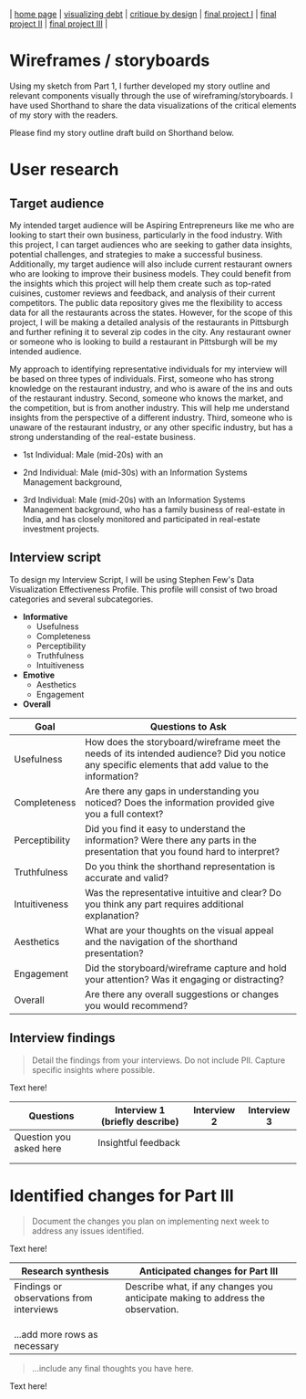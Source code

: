 | [home page](https://cmustudent.github.io/tswd-portfolio-templates/) | [visualizing debt](visualizing-government-debt) | [critique by design](critique-by-design) | [final project I](final-project-part-one) | [final project II](final-project-part-two) | [final project III](final-project-part-three) |

# Wireframes / storyboards
Using my sketch from Part 1, I further developed my story outline and relevant components visually through the use of wireframing/storyboards. I have used Shorthand to share the data visualizations of the critical elements of my story with the readers.

Please find my story outline draft build on Shorthand below.

# User research 

## Target audience
My intended target audience will be Aspiring Entrepreneurs like me who are looking to start their own business, particularly in the food industry. With this project, I can target audiences who are seeking to gather data insights, potential challenges, and strategies to make a successful business. Additionally, my target audience will also include current restaurant owners who are looking to improve their business models. They could benefit from the insights which this project will help them create such as top-rated cuisines, customer reviews and feedback, and analysis of their current competitors.
The public data repository gives me the flexibility to access data for all the restaurants across the states. However, for the scope of this project, I will be making a detailed analysis of the restaurants in Pittsburgh and further refining it to several zip codes in the city. Any restaurant owner or someone who is looking to build a restaurant in Pittsburgh will be my intended audience.

My approach to identifying representative individuals for my interview will be based on three types of individuals. First, someone who has strong knowledge on the restaurant industry, and who is aware of the ins and outs of the restaurant industry. Second, someone who knows the market, and the competition, but is from another industry. This will help me understand insights from the perspective of a different industry. Third, someone who is unaware of the restaurant industry, or any other specific industry, but has a strong understanding of the real-estate business. 

- 1st Individual: Male (mid-20s) with an 

- 2nd Individual: Male (mid-30s) with an Information Systems Management background, 

- 3rd Individual: Male (mid-20s) with an Information Systems Management background, who has a family business of real-estate in India, and has closely monitored and participated in real-estate investment projects.

## Interview script
To design my Interview Script, I will be using Stephen Few's Data Visualization Effectiveness Profile. This profile will consist of two broad categories and several subcategories.

- **Informative**
	- Usefulness
 	- Completeness
	- Perceptibility
	- Truthfulness
	- Intuitiveness
- **Emotive**
  	- Aesthetics
	- Engagement
- **Overall** 


| Goal | Questions to Ask |
|------|------------------|
| Usefulness     |   How does the storyboard/wireframe meet the needs of its intended audience? Did you notice any specific elements that add value to the information?               |
|  Completeness    |  Are there any gaps in understanding you noticed? Does the information provided give you a full context?                |
|  Perceptibility    |   Did you find it easy to understand the information? Were there any parts in the presentation that you found hard to interpret?               |
| Truthfulness     |   Do you think the shorthand representation is accurate and valid?               |
| Intuitiveness  |    Was the representative intuitive and clear? Do you think any part requires additional explanation?              |
| Aesthetics     |   What are your thoughts on the visual appeal and the navigation of the shorthand presentation?             |
| Engagement    |   Did the storyboard/wireframe capture and hold your attention? Was it engaging or distracting?               |
| Overall   |   Are there any overall suggestions or changes you would recommend?      |



## Interview findings
> Detail the findings from your interviews.  Do not include PII.  Capture specific insights where possible.

Text here!

| Questions               | Interview 1 (briefly describe) | Interview 2 | Interview 3 |
|-------------------------|--------------------------------|-------------|-------------|
| Question you asked here | Insightful feedback            |             |             |
|                         |                                |             |             |
|                         |                                |             |             |


# Identified changes for Part III
> Document the changes you plan on implementing next week to address any issues identified.  

Text here!

| Research synthesis                       | Anticipated changes for Part III                                                |
|------------------------------------------|---------------------------------------------------------------------------------|
| Findings or observations from interviews | Describe what, if any changes you anticipate making to address the observation. |
|                                          |                                                                                 |
|                                          |                                                                                 |
|                                          |                                                                                 |
| ...add more rows as necessary            |                                                                                 |

> ...include any final thoughts you have here. 

Text here!



